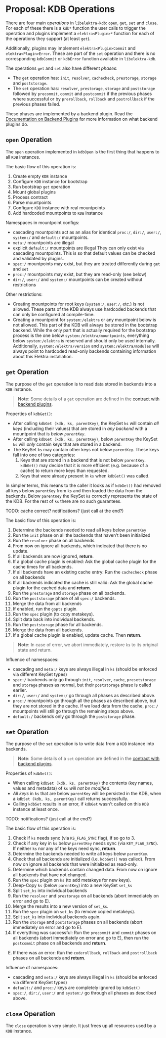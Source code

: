 # Proposal: KDB Operations

There are four main _operations_ in `libelektra-kdb`: `open`, `get`, `set` and `close`.
For each of these there is a `kdb*` function the user calls to trigger the operation and plugins implement a `elektra<Plugin>*` function for each of the operations they support (at least `get`).

Additionally, plugins may implement `elektra<Plugin>Commit` and `elektra<Plugin>Error`.
These are part of the `set` operation and there is no corresponding `kdbCommit` or `kdbError` function available in `libelektra-kdb`.

The operations `get` and `set` also have different _phases_:

- The `get` operation has: `init`, `resolver`, `cachecheck`, `prestorage`, `storage` and `poststorage`.
- The `set` operation has: `resolver`, `prestorage`, `storage` and `poststorage` followed by `precommit`, `commit` and `postcommit` if the previous phases where successful or by `prerollback`, `rollback` and `postrollback` if the previous phases failed.

These phases are implemented by a backend plugin.
Read the [Documentation on Backend Plugins](./backend-plugins.md) for more information on what backend plugins do.

## `open` Operation

The `open` operation implemented in `kdbOpen` is the first thing that happens to all `KDB` instances.

The basic flow of this operation is:

1. Create empty `KDB` instance
2. Configure `KDB` instance for bootstrap
3. Run bootstrap `get` operation
4. Mount global plugins
5. Process contract
6. Parse mountpoints
7. Configure `KDB` instance with real mountpoints
8. Add hardcoded mountpoints to `KDB` instance

Namespaces in mountpoint configs:

- cascading mountpoints act as an alias for identical `proc:/`, `dir:/`, `user:/`, `system:/` and `default:/` mountpoints.
- `meta:/` mountpoints are illegal
- explicit `default:/` mountpoints are illegal
  They can only exist via cascading mountpoints.
  This is so that default values can be checked and validated by plugins.
- `spec:/` mountpoints may exist, but they are treated differently during `get` and `set`
- `proc:/` mountpoints may exist, but they are read-only (see below)
- `dir:/`, `user:/` and `system:/` mountpoints can be created without restrictions

Other restrictions:

- Creating mountpoints for root keys (`system:/`, `user:/`, etc.) is not allowed.
  These parts of the KDB always use hardcoded backends that can only be configured at compile-time.
- Creating a mountpoint for `system:/elektra` or any mountpoint below is not allowed.
  This part of the KDB will always be stored in the bootstrap backend.
  While the only part that is actually required for the bootstrap process is the one below `system:/elektra/mountpoints`, everything below `system:/elektra` is reserved and should only be used internally.
  Additionally, `system:/elektra/version` and `system:/elektra/modules` will always point to hardcoded read-only backends containing information about this Elektra installation.

## `get` Operation

The purpose of the `get` operation is to read data stored in backends into a `KDB` instance.

> **Note:** Some details of a `get` operation are defined in the [contract with backend plugins](./backend-plugins.md).

Properties of `kdbGet()`:

- After calling `kdbGet (kdb, ks, parentKey)`, the KeySet `ks` will contain _all keys_ (including their values) that are stored in _any backend_ with a mountpoint that is _below `parentKey`_.
- After calling `kdbGet (kdb, ks, parentKey)`, below `parentKey` the KeySet `ks` will _only_ contain keys that are stored in a backend.
- The KeySet `ks` may contain other keys not below `parentKey`.
  These keys fall into one of two categories:
  1. Keys that are stored in a backend that is not below `parentKey`.
     `kdbGet()` may decide that it is more efficient (e.g. because of a cache) to return more keys than requested.
  2. Keys that were already present in `ks` when `kdbGet()` was called.

In simpler terms, this means to the caller it looks as if `kdbGet()` had removed all keys below `parentKey` from `ks` and then loaded the data from the backends.
Below `parentKey` the KeySet `ks` correctly represents the state of the KDB.
For the rest of `ks` there are no such guarantees.

TODO: cache correct? notifications? (just call at the end?)

The basic flow of this operation is:

1. Determine the backends needed to read all keys below `parentKey`
2. Run the `init` phase on all the backends that haven't been initialized
3. Run the `resolver` phase on all backends
4. From now on ignore all backends, which indicated that there is no update.
5. If all backends are now ignored, **return**.
6. If a global cache plugin is enabled:
   Ask the global cache plugin for the cache times for all backends.
7. If all backends have an existing cache entry:
   Run the `cachecheck` phase on all backends
8. If all backends indicated the cache is still valid:
   Ask the global cache plugin for the cached data and **return**.
9. Run the `prestorage` and `storage` phase on all backends.
10. Run the `poststorage` phase of all `spec:/` backends.
11. Merge the data from all backends
12. If enabled, run the `gopts` plugin.
13. Run the `spec` plugin (to copy metakeys).
14. Split data back into individual backends.
15. Run the `poststorage` phase for all backends.
16. Merge the data from all backends.
17. If a global cache plugin is enabled, update cache.
    Then **return**.

> **Note:** In case of error, we abort immediately, restore `ks` to its original state and return.

Influence of namespaces:

- cascading and `meta:/` keys are always illegal in `ks` (should be enforced via different KeySet types)
- `spec:/` backends only go through `init`, `resolver`, `cache`, `presetstorage` and `storage` phases as normal, but their `poststorage` phase is called earlier.
- `dir:/`, `user:/` and `system:/` go through all phases as described above.
- `proc:/` mountpoints go through all the phases as described above, but they are not stored in the cache.
  If we load data from the cache, `proc:/` mountpoints will still go through the remaining steps above.
- `default:/` backends only go through the `poststorage` phase.

## `set` Operation

The purpose of the `set` operation is to write data from a `KDB` instance into backends.

> **Note:** Some details of a `set` operation are defined in the [contract with backend plugins](./backend-plugins.md).

Properties of `kdbSet()`:

- When calling `kdbSet (kdb, ks, parentKey)` the contents (key names, values and metadata) of `ks` _will not be modified_.
- _All keys_ in `ks` that are below `parentKey` will be persisted in the KDB, when a `kdbSet (kdb, ks, parentKey)` call returns successfully.
- Calling `kdbSet` results in an error, if `kdbGet` wasn't called on this `KDB` instance at least once.

TODO: notifications? (just call at the end?)

The basic flow of this operation is:

1. Check if `ks` needs sync (via `KS_FLAG_SYNC` flag), if so go to 3.
2. Check if any key in `ks` below `parentKey` needs sync (via `KEY_FLAG_SYNC`).
   If neither `ks` nor any of the keys need sync, **return**.
3. Determine the backends needed to write all keys below `parentKey`.
4. Check that all backends are initialized (i.e. `kdbGet()` was called).
   From now on ignore all backends that were initialized as read-only.
5. Determine which backends contain changed data.
   From now on ignore all backends that have not changed.
6. Run the `spec` plugin on `ks` (to add metakeys for new keys).
7. Deep-Copy `ks` (below `parentKey`) into a new KeySet `set_ks`
8. Split `set_ks` into individual backends
9. Run the `resolver` and `prestorage` on all backends (abort immediately on error and go to E).
10. Merge the results into a new version of `set_ks`.
11. Run the `spec` plugin on `set_ks` (to remove copied metakeys).
12. Split `set_ks` into individual backends again.
13. Run the `storage` and `poststorage` phases on all backends (abort immediately on error and go to E).
14. If everything was successful:
    Run the `precommit` and `commit` phases on all backends (abort immediately on error and go to E), then run the `postcommit` phase on all backends and **return**.

<ol type="A" start="5">
<li>
 If there was an error:
    Run the <code>coderollback</code>, <code>rollback</code> and <code>postrollback</code> phases on all backends and <b>return</b>.
</li>
</ol>

Influence of namespaces:

- cascading and `meta:/` keys are always illegal in `ks` (should be enforced via different KeySet types)
- `default:/` and `proc:/` keys are completely ignored by `kdbSet()`
- `spec:/`, `dir:/`, `user:/` and `system:/` go through all phases as described above.

## `close` Operation

The `close` operation is very simple.
It just frees up all resources used by a `KDB` instance.
